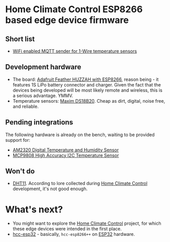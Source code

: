 # Home Climate Control ESP8266 based edge device firmware

## Short list
* [WiFi enabled MQTT sender for 1-Wire temperature sensors](https://github.com/home-climate-control/hcc-ESP8266/tree/master/ES8266-mqtt-wifi-onewire)

## Development hardware

* The board: [Adafruit Feather HUZZAH with ESP8266](https://www.adafruit.com/product/3213), reason being - it features 1S LiPo battery connector and charger. Given the fact that the devices being developed will be most likely remote and wireless, this is a serious advantage. YMMV.
* Temperature sensors: [Maxim DS18B20](https://datasheets.maximintegrated.com/en/ds/DS18B20.pdf). Cheap as dirt, digital, noise free, and reliable.

## Pending integrations

The following hardware is already on the bench, waiting to be provided support for:

* [AM2320 Digital Temperature and Humidity Sensor](https://www.adafruit.com/product/3721)
* [MCP9808 High Accuracy I2C Temperature Sensor](https://www.adafruit.com/product/1782)

## Won't do

* [DHT11](https://www.mouser.com/datasheet/2/758/DHT11-Technical-Data-Sheet-Translated-Version-1143054.pdf). According to lore collected during [Home Climate Control](https://github.com/home-climate-control/dz/wiki) development, it's not good enough.

# What's next?

* You might want to explore the [Home Climate Control](https://github.com/home-climate-control/dz) project, for which these edge devices were intended in the first place.
* [hcc-esp32](https://github.com/home-climate-control/hcc-esp32) - basically, `hcc-esp8266++` on [ESP32](https://en.wikipedia.org/wiki/ESP32) hardware.
